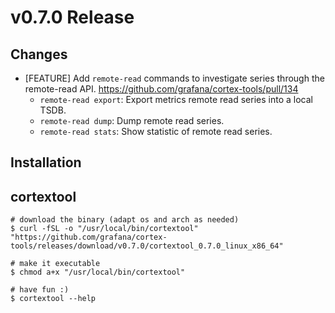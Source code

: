# v0.7.0 Release

## Changes

- [FEATURE] Add `remote-read` commands to investigate series through the remote-read API. https://github.com/grafana/cortex-tools/pull/134
  - `remote-read export`: Export metrics remote read series into a local TSDB.
  - `remote-read dump`: Dump remote read series.
  - `remote-read stats`: Show statistic of remote read series.

## Installation

## cortextool

```console
# download the binary (adapt os and arch as needed)
$ curl -fSL -o "/usr/local/bin/cortextool" "https://github.com/grafana/cortex-tools/releases/download/v0.7.0/cortextool_0.7.0_linux_x86_64"

# make it executable
$ chmod a+x "/usr/local/bin/cortextool"

# have fun :)
$ cortextool --help
```
